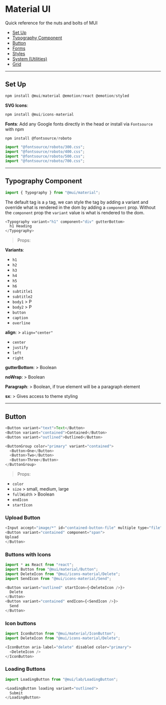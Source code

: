 # Material UI

Quick reference for the nuts and bolts of MUI

- [Set Up](#Set-Up)
- [Typography Component](#Typography-Component)
- [Button](#Button)
- [Forms]()
- [Styles]()
- [System (Utilities)]()
- [Grid]()

---

## Set Up

```js
npm install @mui/material @emotion/react @emotion/styled
```

**SVG Icons**:

```js
npm install @mui/icons-material
```

**Fonts**: Add any Google fonts directly in the head or install via `Fontsource` with npm

```js
npm install @fontsource/roboto
```

```js
import "@fontsource/roboto/300.css";
import "@fontsource/roboto/400.css";
import "@fontsource/roboto/500.css";
import "@fontsource/roboto/700.css";
```

---

## Typography Component

```js
import { Typography } from "@mui/material";
```

The default tag is a `p` tag, we can style the tag by adding a variant and override what is rendered in the dom by adding a `component` prop. Without the `component` prop the `variant` value is what is rendered to the dom.

```js
<Typography variant="h1" component="div" gutterBottom>
  h1 Heading
</Typography>
```

> Props:

**Variants**:

- `h1`
- `h2`
- `h3`
- `h4`
- `h5`
- `h6`
- `subtitle1`
- `subtitle2`
- `body1` > P
- `body2` > P
- `button`
- `caption`
- `overline`

**align**: > `align="center"`

- `center`
- `justify`
- `left`
- `right`

**gutterBottom**: > Boolean

**noWrap**: > Boolean

**Paragraph**: > Boolean, if true element will be a paragraph element

**sx**: > Gives access to theme styling

---

## Button

```js
<Button variant="text">Text</Button>
<Button variant="contained">Contained</Button>
<Button variant="outlined">Outlined</Button>
```

```js
<ButtonGroup color="primary" variant="contained">
  <Button>One</Button>
  <Button>Two</Button>
  <Button>Three</Button>
</ButtonGroup>
```

> Props:

- `color`
- `size` > small, medium, large
- `fullWidth` > Boolean
- `endIcon`
- `startIcon`

### Upload Button

```js
<Input accept="image/*" id="contained-button-file" multiple type="file" />
<Button variant="contained" component="span">
Upload
</Button>
```

### Buttons with Icons

```js
import * as React from "react";
import Button from "@mui/material/Button";
import DeleteIcon from "@mui/icons-material/Delete";
import SendIcon from "@mui/icons-material/Send";
```

```js
<Button variant="outlined" startIcon={<DeleteIcon />}>
  Delete
</Button>
<Button variant="contained" endIcon={<SendIcon />}>
  Send
</Button>
```

### Icon buttons

```js
import IconButton from "@mui/material/IconButton";
import DeleteIcon from "@mui/icons-material/Delete";
```

```js
<IconButton aria-label="delete" disabled color="primary">
  <DeleteIcon />
</IconButton>
```

### Loading Buttons

```js
import LoadingButton from "@mui/lab/LoadingButton";
```

```js
<LoadingButton loading variant="outlined">
  Submit
</LoadingButton>
```
